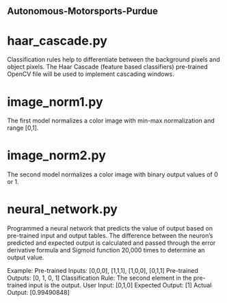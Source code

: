 ## Autonomous-Motorsports-Purdue

# haar_cascade.py

Classification rules help to differentiate between the background pixels and object pixels. 
The Haar Cascade (feature based classifiers) pre-trained OpenCV file will be used to implement cascading windows.

# image_norm1.py

The first model normalizes a color image with min-max normalization and range [0,1]. 

# image_norm2.py

The second model normalizes a color image with binary output values of 0 or 1.

# neural_network.py

Programmed a neural network that predicts the value of output based on pre-trained input and output tables. 
The difference between the neuron’s predicted and expected output is calculated and passed through the 
error derivative formula and Sigmoid function 20,000 times to determine an output value. 

Example:
Pre-trained Inputs: [0,0,0], [1,1,1], [1,0,0], [0,1,1]
Pre-trained Outputs: [0, 1, 0, 1]
Classification Rule: The second element in the pre-trained input is the output. 
User Input: [0,1,0]
Expected Output: [1]
Actual Output: [0.99490848]
